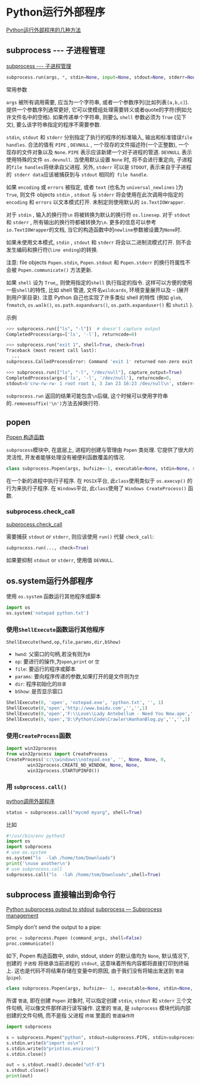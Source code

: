 # Python运行外部程序

[Python运行外部程序的几种方法](https://blog.csdn.net/xiligey1/article/details/80267983)

## subprocess --- 子进程管理

[subprocess --- 子进程管理](https://docs.python.org/zh-cn/3/library/subprocess.html#subprocess.run)

```python
subprocess.run(args, *, stdin=None, input=None, stdout=None, stderr=None, capture_output=False, shell=False, cwd=None, timeout=None, check=False, encoding=None, errors=None, text=None, env=None, universal_newlines=None, **other_popen_kwargs)
```

常用参数

`args` 被所有调用需要, 应当为一个字符串, 或者一个参数序列(比如列表`[a,b,c]`).
提供一个参数序列通常更好, 它可以使模组处理需要转义或者quote的字符(例如允许文件名中的空格).
如果传递单个字符串, 则要么 `shell` 参数必须为 `True` (见下文), 要么该字符串指定的程序不需要参数.

`stdin`,  `stdout` 和 `stderr` 分别指定了执行的程序的标准输入, 输出和标准错误`file handles`.
合法的值有 `PIPE` ,  `DEVNULL` ,  一个现存的文件描述符(一个正整数), 一个现存的文件对象以及 `None`.
`PIPE` 表示应该新建一个对子进程的管道.  `DEVNULL` 表示使用特殊的文件 `os.devnull`.
当使用默认设置 `None` 时, 将不会进行重定向, 子进程的`file handles`将继承自父进程.
另外,  `stderr` 可以是 `STDOUT`, 表示来自于子进程的` stderr data`应该被捕获到与 `stdout` 相同的` file handle`.

如果 `encoding` 或 `errors` 被指定,
或者 `text` (也名为 `universal_newlines` )为`True`,
则文件 objects `stdin` ,  `stdout` 与 `stderr` 将会使用在此次调用中指定的 `encoding` 和 `errors` 以文本模式打开.
未制定则使用默认的 `io.TextIOWrapper`.

对于 `stdin` ,  输入的换行符`\n` 将被转换为默认的换行符 `os.linesep`.
对于 `stdout` 和 `stderr` ,  所有输出的换行符都被转换为`\n`.
更多的信息可以参考`io.TextIOWrapper`的文档, 当它的构造函数中的`newline`参数被设置为`None`时.

如果未使用文本模式,  `stdin` ,  `stdout` 和 `stderr` 将会以二进制流模式打开.
则不会发生编码和换行符(`line ending`)的转换.

注意:
file objects `Popen.stdin`,  `Popen.stdout` 和 `Popen.stderr`
的换行符属性不会被 `Popen.communicate()` 方法更新.

如果 `shell` 设为 `True`,, 则使用指定的`shell` 执行指定的指令.
这样可以方便的使用一些`shell`的特性, 比如 shell 管道,
文件名`wildcards`, 环境变量展开以及 `~` (展开到用户家目录).
注意 Python 自己也实现了许多类似 shell 的特性
(例如 `glob`, `fnmatch`, `os.walk()`, `os.path.expandvars()`,
`os.path.expanduser()` 和 `shutil` ).

示例

```python
>>> subprocess.run(["ls", "-l"])  # doesn't capture output
CompletedProcess(args=['ls', '-l'], returncode=0)

>>> subprocess.run("exit 1", shell=True, check=True)
Traceback (most recent call last):
  ...
subprocess.CalledProcessError: Command 'exit 1' returned non-zero exit status 1

>>> subprocess.run(["ls", "-l", "/dev/null"], capture_output=True)
CompletedProcess(args=['ls', '-l', '/dev/null'], returncode=0,
stdout=b'crw-rw-rw- 1 root root 1, 3 Jan 23 16:23 /dev/null\n', stderr=b'')
```

`subprocess.run` 返回的结果可能包含`\n`后缀,
这个时候可以使用字符串的`.removesuffix('\n')`方法去掉换行符.

## popen

[Popen 构造函数](https://docs.python.org/zh-cn/3/library/subprocess.html#subprocess.Popen)

`subprocess`模块中, 在底层上, 进程的创建与管理由 `Popen` 类处理.
它提供了很大的灵活性, 开发者能够处理没有被便利函数覆盖的情况.

```python
class subprocess.Popen(args, bufsize=-1, executable=None, stdin=None, stdout=None, stderr=None, preexec_fn=None, close_fds=True, shell=False, cwd=None, env=None, universal_newlines=None, startupinfo=None, creationflags=0, restore_signals=True, start_new_session=False, pass_fds=(), *, group=None, extra_groups=None, user=None, umask=-1, encoding=None, errors=None, text=None)
```

在一个新的进程中执行子程序.
在 `POSIX`平台, 此`class`使用类似于 `os.execvp()` 的行为来执行子程序.
在 `Windows`平台, 此`class`使用了 `Windows CreateProcess()` 函数.

### subprocess.check_call

[subprocess.check_call](https://docs.python.org/3/library/subprocess.html#subprocess.check_call)

需要捕获 `stdout` or `stderr`, 则应该使用 `run()` 代替 `check_call`:

```python
subprocess.run(..., check=True)
```

如果要抑制 `stdout` or `stderr`, 使用值 `DEVNULL`.

## os.system运行外部程序

使用 `os.system` 函数运行其他程序或脚本

```python
import os
os.system('notepad python.txt')
```

### 使用`ShellExecute`函数运行其他程序

`ShellExecute(hwnd,op,file,params,dir,bShow)`

+ `hwnd`: 父窗口的句柄,若没有则为`0`
+ `op`: 要进行的操作,为`open`,`print` or `空`
+ `file`: 要运行的程序或脚本
+ `params`:  要向程序传递的参数,如果打开的是文件则为`空`
+ `dir`: 程序初始化的`目录`
+ `bShow`: 是否显示窗口

```python
ShellExecute(0, 'open', 'notepad.exe', 'python.txt', '', 1)
ShellExecute(0,'open','http://www.baidu.com','','',1)
ShellExecute(0,'open','F:\\Love\\Lady Antebellum - Need You Now.ape','','',1)
ShellExecute(0,'open','D:\Python\Code\Crawler\HanhanBlog.py','','',1)
```

### 使用`CreateProcess`函数

```python
import win32process
from win32process import CreateProcess
CreateProcess('c:\\windows\\notepad.exe', '', None, None, 0,
        win32process.CREATE_NO_WINDOW, None, None,
        win32process.STARTUPINFO())
```

### 用 `subprocess.call()`

[python调用外部程序](https://blog.csdn.net/u011722133/article/details/80430439)

```python
status = subprocess.call("mycmd myarg", shell=True)
```

比如

```python
#!/usr/bin/env python3
import os
import subprocess
# use os.system
os.system("ls  -lah /home/tom/Downloads")
print('\nuse another\n')
# use subprocess.call
subprocess.call("ls  -lah /home/tom/Downloads",shell=True)
```

## subprocess 直接输出到命令行

[Python subprocess output to stdout](https://stackoverflow.com/questions/6062340/python-subprocess-output-to-stdout)
[subprocess — Subprocess management](https://docs.python.org/3/library/subprocess.html#popen-constructor)

Simply don't send the output to a pipe:

```python
proc = subprocess.Popen (command_args, shell=False)
proc.communicate()
```

如下, Popen 构造函数中, stdin, stdout, stderr 的默认值均为 `None`,
默认情况下, 创建的 `子进程` 将继承当前进程的 `stdout`, 这意味着所有内容都将直接打印到终端上.
这也是代码不将结果存储在变量中的原因, 由于我们没有将输出发送到 `管道`(`pipe`).

```python
class subprocess.Popen(args, bufsize=- 1, executable=None, stdin=None, stdout=None, stderr=None,...)
```

所谓 `管道`, 即在创建 `Popen` 对象时,
可以指定创建 `stdin`, `stdout` 和 `stderr` 三个文件句柄, 可以像文件那样进行读写操作.
这里的 `管道`, 是 `subprocess` 模块代码内部创建的文件句柄,
而不是指 父进程 `终端` 里面的 `管道操作符`

```python
import subprocess

s = subprocess.Popen("python", stdout=subprocess.PIPE, stdin=subprocess.PIPE, shell=True)
s.stdin.write(b"import os\n")
s.stdin.write(b"print(os.environ)")
s.stdin.close()

out = s.stdout.read().decode("utf-8")
s.stdout.close()
print(out)
```
